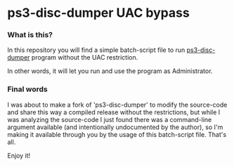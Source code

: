 # ps3-disc-dumper UAC bypass

### What is this?

In this repository you will find a simple batch-script file to run [ps3-disc-dumper](https://github.com/13xforever/ps3-disc-dumper) program without the UAC restriction.

In other words, it will let you run and use the program as Administrator.

### Final words

I was about to make a fork of 'ps3-disc-dumper' to modify the source-code and share this way a compiled release without the restrictions, but while I was analyzing the source-code I just found there was a command-line argument available (and intentionally undocumented by the author), so I'm making it available through you by the usage of this batch-script file. That's all. 

Enjoy it!

